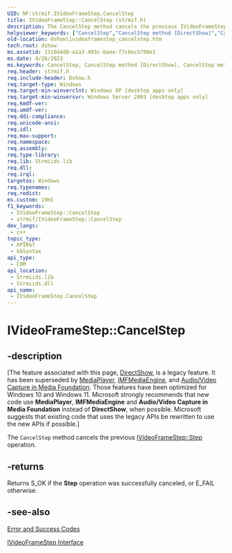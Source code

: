 ```yaml
---
UID: NF:strmif.IVideoFrameStep.CancelStep
title: IVideoFrameStep::CancelStep (strmif.h)
description: The CancelStep method cancels the previous IVideoFrameStep::Step operation.
helpviewer_keywords: ["CancelStep","CancelStep method [DirectShow]","CancelStep method [DirectShow]","IVideoFrameStep interface","IVideoFrameStep interface [DirectShow]","CancelStep method","IVideoFrameStep.CancelStep","IVideoFrameStep::CancelStep","IVideoFrameStepCancelStep","dshow.ivideoframestep_cancelstep","strmif/IVideoFrameStep::CancelStep"]
old-location: dshow\ivideoframestep_cancelstep.htm
tech.root: dshow
ms.assetid: 1310d4d8-a1a3-493c-baee-f7c0ec5790e1
ms.date: 4/26/2023
ms.keywords: CancelStep, CancelStep method [DirectShow], CancelStep method [DirectShow],IVideoFrameStep interface, IVideoFrameStep interface [DirectShow],CancelStep method, IVideoFrameStep.CancelStep, IVideoFrameStep::CancelStep, IVideoFrameStepCancelStep, dshow.ivideoframestep_cancelstep, strmif/IVideoFrameStep::CancelStep
req.header: strmif.h
req.include-header: Dshow.h
req.target-type: Windows
req.target-min-winverclnt: Windows XP [desktop apps only]
req.target-min-winversvr: Windows Server 2003 [desktop apps only]
req.kmdf-ver: 
req.umdf-ver: 
req.ddi-compliance: 
req.unicode-ansi: 
req.idl: 
req.max-support: 
req.namespace: 
req.assembly: 
req.type-library: 
req.lib: Strmiids.lib
req.dll: 
req.irql: 
targetos: Windows
req.typenames: 
req.redist: 
ms.custom: 19H1
f1_keywords:
 - IVideoFrameStep::CancelStep
 - strmif/IVideoFrameStep::CancelStep
dev_langs:
 - c++
topic_type:
 - APIRef
 - kbSyntax
api_type:
 - COM
api_location:
 - Strmiids.lib
 - Strmiids.dll
api_name:
 - IVideoFrameStep.CancelStep
---
```


# IVideoFrameStep::CancelStep


## -description

\[The feature associated with this page, [DirectShow](/windows/win32/directshow/directshow), is a legacy feature. It has been superseded by [MediaPlayer](/uwp/api/Windows.Media.Playback.MediaPlayer), [IMFMediaEngine](/windows/win32/api/mfmediaengine/nn-mfmediaengine-imfmediaengine), and [Audio/Video Capture in Media Foundation](windows/win32/medfound/audio-video-capture-in-media-foundation). Those features have been optimized for Windows 10 and Windows 11. Microsoft strongly recommends that new code use **MediaPlayer**, **IMFMediaEngine** and **Audio/Video Capture in Media Foundation** instead of **DirectShow**, when possible. Microsoft suggests that existing code that uses the legacy APIs be rewritten to use the new APIs if possible.\]

The <code>CancelStep</code> method cancels the previous <a href="/windows/desktop/api/strmif/nf-strmif-ivideoframestep-step">IVideoFrameStep::Step</a> operation.



## -returns

Returns S_OK if the <b>Step</b> operation was successfully canceled, or E_FAIL otherwise.

## -see-also

<a href="/windows/desktop/DirectShow/error-and-success-codes">Error and Success Codes</a>



<a href="/windows/desktop/api/strmif/nn-strmif-ivideoframestep">IVideoFrameStep Interface</a>
